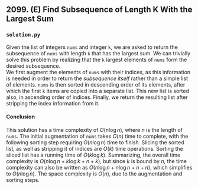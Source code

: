 ## 2099. (E) Find Subsequence of Length K With the Largest Sum

### `solution.py`
Given the list of integers `nums` and integer `k`, we are asked to return the subsequence of `nums` with length `k` that has the largest sum. We can trivially solve this problem by realizing that the `k` largest elements of `nums` form the desired subsequence.  
We first augment the elements of `nums` with their indices, as this information is needed in order to return the *subsequence itself* rather than a simple list of elements. `nums` is then sorted in descending order of its elements, after which the first `k` items are copied into a separate list. This new list is sorted also, in ascending order of indices. Finally, we return the resulting list after stripping the index information from it.  

#### Conclusion
This solution has a time complexity of $O(n\log n)$, where $n$ is the length of `nums`. The initial augmentation of `nums` takes $O(n)$ time to complete, with the following sorting step requiring $O(n\log n)$ time to finish. Slicing the sorted list, as well as stripping it of indices are $O(k)$ time operations. Sorting the sliced list has a running time of $O(k\log k)$. Summarizing, the overall time complexity is $O(n\log n + k\log k + n + k)$, but since $k$ is bound by $n$, the time complexity can also be written as $O(n\log n + n\log n + n + n)$, which simplifies to $O(n\log n)$. The space complexity is $O(n)$, due to the augmentation and sorting steps.  
  

